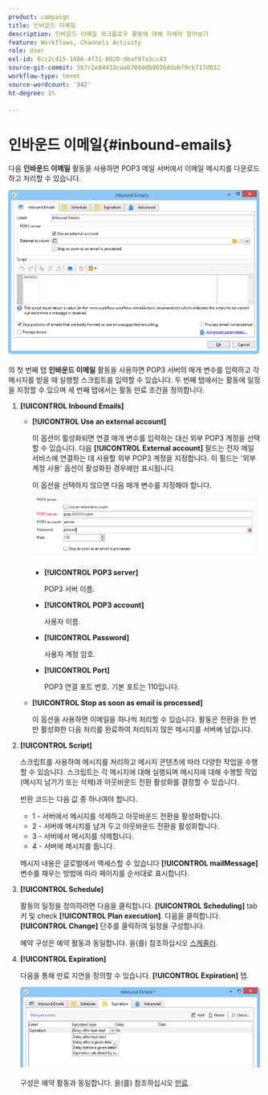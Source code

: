 ```yaml
---
product: campaign
title: 인바운드 이메일
description: 인바운드 이메일 워크플로우 활동에 대해 자세히 알아보기
feature: Workflows, Channels Activity
role: User
exl-id: 6cc2c415-1886-4f31-8020-dbaf97a3cc43
source-git-commit: 567c2e84433caab708ddb9026dda6f9cb717d032
workflow-type: tm+mt
source-wordcount: '342'
ht-degree: 1%

---
```


# 인바운드 이메일{#inbound-emails}



다음 **인바운드 이메일** 활동을 사용하면 POP3 메일 서버에서 이메일 메시지를 다운로드하고 처리할 수 있습니다.

![](assets/email_rec_edit_1.png)

의 첫 번째 탭 **인바운드 이메일** 활동을 사용하면 POP3 서버의 매개 변수를 입력하고 각 메시지를 받을 때 실행할 스크립트를 입력할 수 있습니다. 두 번째 탭에서는 활동에 일정을 지정할 수 있으며 세 번째 탭에서는 활동 만료 조건을 정의합니다.

1. **[!UICONTROL Inbound Emails]**

   * **[!UICONTROL Use an external account]**

     이 옵션이 활성화되면 연결 매개 변수를 입력하는 대신 외부 POP3 계정을 선택할 수 있습니다. 다음 **[!UICONTROL External account]** 필드는 전자 메일 서비스에 연결하는 데 사용할 외부 POP3 계정을 지정합니다. 이 필드는 &#39;외부 계정 사용&#39; 옵션이 활성화된 경우에만 표시됩니다.

     이 옵션을 선택하지 않으면 다음 매개 변수를 지정해야 합니다.

     ![](assets/email_rec_edit_1b.png)

      * **[!UICONTROL POP3 server]**

        POP3 서버 이름.

      * **[!UICONTROL POP3 account]**

        사용자 이름.

      * **[!UICONTROL Password]**

        사용자 계정 암호.

      * **[!UICONTROL Port]**

        POP3 연결 포트 번호. 기본 포트는 110입니다.

   * **[!UICONTROL Stop as soon as email is processed]**

     이 옵션을 사용하면 이메일을 하나씩 처리할 수 있습니다. 활동은 전환을 한 번만 활성화한 다음 처리를 완료하여 처리되지 않은 메시지를 서버에 남깁니다.

1. **[!UICONTROL Script]**

   스크립트를 사용하여 메시지를 처리하고 메시지 콘텐츠에 따라 다양한 작업을 수행할 수 있습니다. 스크립트는 각 메시지에 대해 실행되며 메시지에 대해 수행할 작업(메시지 남기기 또는 삭제)과 아웃바운드 전환 활성화를 결정할 수 있습니다.

   반환 코드는 다음 값 중 하나여야 합니다.

   * 1 - 서버에서 메시지를 삭제하고 아웃바운드 전환을 활성화합니다.
   * 2 - 서버에 메시지를 남겨 두고 아웃바운드 전환을 활성화합니다.
   * 3 - 서버에서 메시지를 삭제합니다.
   * 4 - 서버에 메시지를 둡니다.

   메시지 내용은 글로벌에서 액세스할 수 있습니다 **[!UICONTROL mailMessage]** 변수를 채우는 방법에 따라 페이지를 순서대로 표시합니다.

1. **[!UICONTROL Schedule]**

   활동의 일정을 정의하려면 다음을 클릭합니다. **[!UICONTROL Scheduling]** tab 키 및 check **[!UICONTROL Plan execution]**. 다음을 클릭합니다. **[!UICONTROL Change]** 단추를 클릭하여 일정을 구성합니다.

   예약 구성은 예약 활동과 동일합니다. 을(를) 참조하십시오 [스케줄러](scheduler.md).

1. **[!UICONTROL Expiration]**

   다음을 통해 만료 지연을 정의할 수 있습니다. **[!UICONTROL Expiration]** 탭.

   ![](assets/email_rec_edit_3.png)

   구성은 예약 활동과 동일합니다. 을(를) 참조하십시오 [만료](define-approvals.md).
